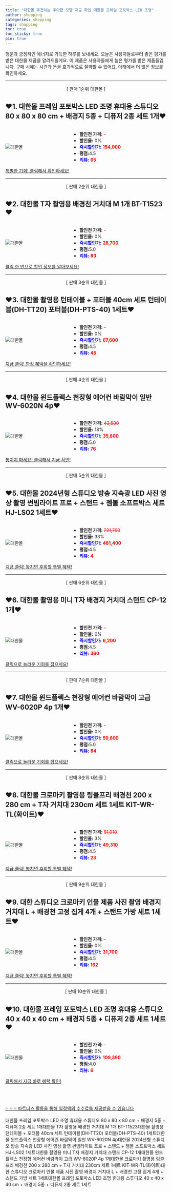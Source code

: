 ```yaml
---
title: "대한몰 추천하는 우아한 모델 지금 확인 대한몰 프레임 포토박스 LED 조명"
author: shopping
categories: shopping
tags: shopping
toc: true
toc_sticky: true
pin: true
---
```

행운과 긍정적인 에너지로 가득한 하루를 보내세요. 오늘은 사용자들로부터 좋은 평가를 받은 대한몰 제품을 알려드릴게요. 이 제품은 사용자들에게 높은 평가를 받은 제품들입니다. 구매 시에는 시간과 돈을 효과적으로 절약할 수 있어요. 아래에서 더 많은 정보를 확인하세요.

---
<p class="toplist" style="margin: 0 auto; display: block; width: fit-content;">[ 판매 1순위 대한몰 ]</p>

<h2><strong>❤️1. 대한몰 프레임 포토박스 LED 조명 휴대용 스튜디오 80 x 80 x 80 cm + 배경지 5종 + 디퓨저 2종 세트 1개❤️</strong></h2>

<div style="display: flex; align-items: center;">
    <div style="flex: 0.4;">
        <img src="https://thumbnail10.coupangcdn.com/thumbnails/remote/230x230ex/image/retail/images/2021/02/09/20/6/2f301bb0-d873-4457-93a6-a11a6b074257.jpg" alt="대한몰" style="max-width: 100%;">
    </div>
    <div style="flex: 0.6; margin-left: 10px;">
        <ul>
            <li><strong>할인전 가격:</strong> <del style="color: red;">-</del></li>
            <li><strong>할인율:</strong> 0%</li>
            <li><span style='color:blue'><strong>즉시할인가:</strong></span> <span style='color:red'><strong>154,000</strong></span></li>
            <li><strong>평점:</strong>4.5</li>
            <li><span style='color:blue'><strong>리뷰:</strong></span> <span style='color:red'><strong>65</strong></span></li>
        </ul>
    </div>
</div>
<div class="center">
    <a href="https://William4Davisa.github.io?lptag=AF9450613&subid=githubio&pageKey=4972431197&traceid=V0-153&itemId=6604133061&vendorItemId=73898050165" class="myButton">
        특별한 기회! 클릭해서 확인하세요!
    </a>
</div>


---
<p class="toplist" style="margin: 0 auto; display: block; width: fit-content;">[ 판매 2순위 대한몰 ]</p>

<h2><strong>❤️2. 대한몰 T자 촬영용 배경천 거치대 M 1개 BT-T1523❤️</strong></h2>

<div style="display: flex; align-items: center;">
    <div style="flex: 0.4;">
        <img src="https://thumbnail9.coupangcdn.com/thumbnails/remote/230x230ex/image/retail/images/3838002740665461-20614f8f-0b38-47a6-afd4-59daae7401a8.jpg" alt="대한몰" style="max-width: 100%;">
    </div>
    <div style="flex: 0.6; margin-left: 10px;">
        <ul>
            <li><strong>할인전 가격:</strong> <del style="color: red;">-</del></li>
            <li><strong>할인율:</strong> 0%</li>
            <li><span style='color:blue'><strong>즉시할인가:</strong></span> <span style='color:red'><strong>28,700</strong></span></li>
            <li><strong>평점:</strong>5.0</li>
            <li><span style='color:blue'><strong>리뷰:</strong></span> <span style='color:red'><strong>83</strong></span></li>
        </ul>
    </div>
</div>
<div class="center">
    <a href="https://William4Davisa.github.io?lptag=AF9450613&subid=githubio&pageKey=6181726603&traceid=V0-153&itemId=12142196906&vendorItemId=79413783488" class="myButton">
        클릭 한 번으로 할인 정보를 알아보세요!
    </a>
</div>


---
<p class="toplist" style="margin: 0 auto; display: block; width: fit-content;">[ 판매 3순위 대한몰 ]</p>

<h2><strong>❤️3. 대한몰 촬영용 턴테이블 + 포터블 40cm 세트 턴테이블(DH-TT20) 포터블(DH-PTS-40) 1세트❤️</strong></h2>

<div style="display: flex; align-items: center;">
    <div style="flex: 0.4;">
        <img src="https://thumbnail10.coupangcdn.com/thumbnails/remote/230x230ex/image/rs_quotation_api/ldggfqw9/f6572ee19d314fd0981c6100a8b08a31.jpg" alt="대한몰" style="max-width: 100%;">
    </div>
    <div style="flex: 0.6; margin-left: 10px;">
        <ul>
            <li><strong>할인전 가격:</strong> <del style="color: red;">-</del></li>
            <li><strong>할인율:</strong> 0%</li>
            <li><span style='color:blue'><strong>즉시할인가:</strong></span> <span style='color:red'><strong>67,600</strong></span></li>
            <li><strong>평점:</strong>4.5</li>
            <li><span style='color:blue'><strong>리뷰:</strong></span> <span style='color:red'><strong>45</strong></span></li>
        </ul>
    </div>
</div>
<div class="center">
    <a href="https://William4Davisa.github.io?lptag=AF9450613&subid=githubio&pageKey=5967162003&traceid=V0-153&itemId=10708935543&vendorItemId=77989617319" class="myButton">
        지금 클릭! 한정 혜택을 확인하세요!
    </a>
</div>


---
<p class="toplist" style="margin: 0 auto; display: block; width: fit-content;">[ 판매 4순위 대한몰 ]</p>

<h2><strong>❤️4. 대한몰 윈드플렉스 천장형 에어컨 바람막이 일반 WV-6020N 4p❤️</strong></h2>

<div style="display: flex; align-items: center;">
    <div style="flex: 0.4;">
        <img src="https://thumbnail7.coupangcdn.com/thumbnails/remote/230x230ex/image/retail/images/4854419300240590-e16d3cdf-7270-46f4-af93-008a46f3f522.jpg" alt="대한몰" style="max-width: 100%;">
    </div>
    <div style="flex: 0.6; margin-left: 10px;">
        <ul>
            <li><strong>할인전 가격:</strong> <del style="color: red;">43,500</del></li>
            <li><strong>할인율:</strong> 18%</li>
            <li><span style='color:blue'><strong>즉시할인가:</strong></span> <span style='color:red'><strong>35,600</strong></span></li>
            <li><strong>평점:</strong>5.0</li>
            <li><span style='color:blue'><strong>리뷰:</strong></span> <span style='color:red'><strong>76</strong></span></li>
        </ul>
    </div>
</div>
<div class="center">
    <a href="https://William4Davisa.github.io?lptag=AF9450613&subid=githubio&pageKey=5647369975&traceid=V0-153&itemId=9231403845&vendorItemId=76517092354" class="myButton">
        놓치지 마세요! 클릭해서 지금 확인!
    </a>
</div>


---
<p class="toplist" style="margin: 0 auto; display: block; width: fit-content;">[ 판매 5순위 대한몰 ]</p>

<h2><strong>❤️5. 대한몰 2024년형 스튜디오 방송 지속광 LED 사진 영상 촬영 썬빔라이트 프로 + 스탠드 + 젬볼 소프트박스 세트 HJ-LS02 1세트❤️</strong></h2>

<div style="display: flex; align-items: center;">
    <div style="flex: 0.4;">
        <img src="https://thumbnail8.coupangcdn.com/thumbnails/remote/230x230ex/image/retail/images/2023/11/22/11/7/4432f95f-af2f-4f4c-93e9-040f95b5160e.jpg" alt="대한몰" style="max-width: 100%;">
    </div>
    <div style="flex: 0.6; margin-left: 10px;">
        <ul>
            <li><strong>할인전 가격:</strong> <del style="color: red;">721,700</del></li>
            <li><strong>할인율:</strong> 33%</li>
            <li><span style='color:blue'><strong>즉시할인가:</strong></span> <span style='color:red'><strong>481,400</strong></span></li>
            <li><strong>평점:</strong>4.5</li>
            <li><span style='color:blue'><strong>리뷰:</strong></span> <span style='color:red'><strong>4</strong></span></li>
        </ul>
    </div>
</div>
<div class="center">
    <a href="https://William4Davisa.github.io?lptag=AF9450613&subid=githubio&pageKey=7732629936&traceid=V0-153&itemId=20782846101&vendorItemId=87852597148" class="myButton">
        지금 클릭! 놓치면 후회할 특별 혜택!
    </a>
</div>


---
<p class="toplist" style="margin: 0 auto; display: block; width: fit-content;">[ 판매 6순위 대한몰 ]</p>

<h2><strong>❤️6. 대한몰 촬영용 미니 T자 배경지 거치대 스탠드 CP-12 1개❤️</strong></h2>

<div style="display: flex; align-items: center;">
    <div style="flex: 0.4;">
        <img src="https://thumbnail9.coupangcdn.com/thumbnails/remote/230x230ex/image/retail/images/7808386091715252-f7f7406a-d1bb-478e-88c5-e4106f874e0b.jpg" alt="대한몰" style="max-width: 100%;">
    </div>
    <div style="flex: 0.6; margin-left: 10px;">
        <ul>
            <li><strong>할인전 가격:</strong> <del style="color: red;">-</del></li>
            <li><strong>할인율:</strong> 0%</li>
            <li><span style='color:blue'><strong>즉시할인가:</strong></span> <span style='color:red'><strong>6,200</strong></span></li>
            <li><strong>평점:</strong>4.5</li>
            <li><span style='color:blue'><strong>리뷰:</strong></span> <span style='color:red'><strong>360</strong></span></li>
        </ul>
    </div>
</div>
<div class="center">
    <a href="https://William4Davisa.github.io?lptag=AF9450613&subid=githubio&pageKey=6173072048&traceid=V0-153&itemId=12063049917&vendorItemId=79335146763" class="myButton">
        클릭으로 놀라운 기회를 잡으세요!
    </a>
</div>


---
<p class="toplist" style="margin: 0 auto; display: block; width: fit-content;">[ 판매 7순위 대한몰 ]</p>

<h2><strong>❤️7. 대한몰 윈드플렉스 천장형 에어컨 바람막이 고급 WV-6020P 4p 1개❤️</strong></h2>

<div style="display: flex; align-items: center;">
    <div style="flex: 0.4;">
        <img src="https://thumbnail7.coupangcdn.com/thumbnails/remote/230x230ex/image/retail/images/1372695852072239-cf86a0b3-f661-4e0c-97eb-b247daf539c9.jpg" alt="대한몰" style="max-width: 100%;">
    </div>
    <div style="flex: 0.6; margin-left: 10px;">
        <ul>
            <li><strong>할인전 가격:</strong> <del style="color: red;">-</del></li>
            <li><strong>할인율:</strong> 0%</li>
            <li><span style='color:blue'><strong>즉시할인가:</strong></span> <span style='color:red'><strong>59,600</strong></span></li>
            <li><strong>평점:</strong>5.0</li>
            <li><span style='color:blue'><strong>리뷰:</strong></span> <span style='color:red'><strong>84</strong></span></li>
        </ul>
    </div>
</div>
<div class="center">
    <a href="https://William4Davisa.github.io?lptag=AF9450613&subid=githubio&pageKey=4736136087&traceid=V0-153&itemId=9231407038&vendorItemId=76517096054" class="myButton">
        클릭으로 놀라운 기회를 잡으세요!
    </a>
</div>


---
<p class="toplist" style="margin: 0 auto; display: block; width: fit-content;">[ 판매 8순위 대한몰 ]</p>

<h2><strong>❤️8. 대한몰 크로마키 촬영용 링클프리 배경천 200 x 280 cm + T자 거치대 230cm 세트 1세트 KIT-WR-TL(화이트)❤️</strong></h2>

<div style="display: flex; align-items: center;">
    <div style="flex: 0.4;">
        <img src="https://thumbnail9.coupangcdn.com/thumbnails/remote/230x230ex/image/retail/images/10753510259097501-35cec3c5-6f52-4967-80e4-0c1354b3d18e.jpg" alt="대한몰" style="max-width: 100%;">
    </div>
    <div style="flex: 0.6; margin-left: 10px;">
        <ul>
            <li><strong>할인전 가격:</strong> <del style="color: red;">51,010</del></li>
            <li><strong>할인율:</strong> 3%</li>
            <li><span style='color:blue'><strong>즉시할인가:</strong></span> <span style='color:red'><strong>49,310</strong></span></li>
            <li><strong>평점:</strong>4.5</li>
            <li><span style='color:blue'><strong>리뷰:</strong></span> <span style='color:red'><strong>23</strong></span></li>
        </ul>
    </div>
</div>
<div class="center">
    <a href="https://William4Davisa.github.io?lptag=AF9450613&subid=githubio&pageKey=6222628176&traceid=V0-153&itemId=12142338194&vendorItemId=79413922622" class="myButton">
        지금 클릭! 놓치면 후회할 특별 혜택!
    </a>
</div>


---
<p class="toplist" style="margin: 0 auto; display: block; width: fit-content;">[ 판매 9순위 대한몰 ]</p>

<h2><strong>❤️9. 대한 스튜디오 크로마키 인물 제품 사진 촬영 배경지 거치대 L + 배경천 고정 집게 4개 + 스탠드 가방 세트 1세트❤️</strong></h2>

<div style="display: flex; align-items: center;">
    <div style="flex: 0.4;">
        <img src="https://thumbnail9.coupangcdn.com/thumbnails/remote/230x230ex/image/retail/images/35658354569819-9808a12a-2cc8-48d0-93bb-0753d915307f.jpg" alt="대한몰" style="max-width: 100%;">
    </div>
    <div style="flex: 0.6; margin-left: 10px;">
        <ul>
            <li><strong>할인전 가격:</strong> <del style="color: red;">-</del></li>
            <li><strong>할인율:</strong> 0%</li>
            <li><span style='color:blue'><strong>즉시할인가:</strong></span> <span style='color:red'><strong>31,700</strong></span></li>
            <li><strong>평점:</strong>4.5</li>
            <li><span style='color:blue'><strong>리뷰:</strong></span> <span style='color:red'><strong>162</strong></span></li>
        </ul>
    </div>
</div>
<div class="center">
    <a href="https://William4Davisa.github.io?lptag=AF9450613&subid=githubio&pageKey=5353407709&traceid=V0-153&itemId=7879534379&vendorItemId=75169072639" class="myButton">
        지금 클릭! 놓치면 후회할 특별 혜택!
    </a>
</div>


---
<p class="toplist" style="margin: 0 auto; display: block; width: fit-content;">[ 판매 10순위 대한몰 ]</p>

<h2><strong>❤️10. 대한몰 프레임 포토박스 LED 조명 휴대용 스튜디오 40 x 40 x 40 cm + 배경지 5종 + 디퓨저 2종 세트 1세트❤️</strong></h2>

<div style="display: flex; align-items: center;">
    <div style="flex: 0.4;">
        <img src="https://thumbnail7.coupangcdn.com/thumbnails/remote/230x230ex/image/retail/images/2021/06/04/11/4/f6e90bfa-151f-41a5-9c32-7c02ac7679e4.jpg" alt="대한몰" style="max-width: 100%;">
    </div>
    <div style="flex: 0.6; margin-left: 10px;">
        <ul>
            <li><strong>할인전 가격:</strong> <del style="color: red;">-</del></li>
            <li><strong>할인율:</strong> 0%</li>
            <li><span style='color:blue'><strong>즉시할인가:</strong></span> <span style='color:red'><strong>109,390</strong></span></li>
            <li><strong>평점:</strong>4.0</li>
            <li><span style='color:blue'><strong>리뷰:</strong></span> <span style='color:red'><strong>6</strong></span></li>
        </ul>
    </div>
</div>
<div class="center">
    <a href="https://William4Davisa.github.io?lptag=AF9450613&subid=githubio&pageKey=5624058310&traceid=V0-153&itemId=9127089017&vendorItemId=76413132805" class="myButton">
        클릭해서 지금 바로 혜택 확인!
    </a>
</div>

<br><br><br>[💦 💦 💦 파트너스 활동을 통해 일정액의 수수료를 제공받을 수 있습니다](https://link.coupang.com/a/bcpT2c)<br><br>대한몰 프레임 포토박스 LED 조명 휴대용 스튜디오 80 x 80 x 80 cm + 배경지 5종 + 디퓨저 2종 세트 1개대한몰 T자 촬영용 배경천 거치대 M 1개 BT-T1523대한몰 촬영용 턴테이블 + 포터블 40cm 세트 턴테이블(DH-TT20) 포터블(DH-PTS-40) 1세트대한몰 윈드플렉스 천장형 에어컨 바람막이 일반 WV-6020N 4p대한몰 2024년형 스튜디오 방송 지속광 LED 사진 영상 촬영 썬빔라이트 프로 + 스탠드 + 젬볼 소프트박스 세트 HJ-LS02 1세트대한몰 촬영용 미니 T자 배경지 거치대 스탠드 CP-12 1개대한몰 윈드플렉스 천장형 에어컨 바람막이 고급 WV-6020P 4p 1개대한몰 크로마키 촬영용 링클프리 배경천 200 x 280 cm + T자 거치대 230cm 세트 1세트 KIT-WR-TL(화이트)대한 스튜디오 크로마키 인물 제품 사진 촬영 배경지 거치대 L + 배경천 고정 집게 4개 + 스탠드 가방 세트 1세트대한몰 프레임 포토박스 LED 조명 휴대용 스튜디오 40 x 40 x 40 cm + 배경지 5종 + 디퓨저 2종 세트 1세트